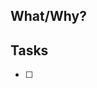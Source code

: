 ## What/Why?
<!-- 
    What is this issue?  What value does it create or problem does it solve?
    Preferably written in “As a [user], I [want to], [so that].” format.
-->



## Tasks

- [ ] 
